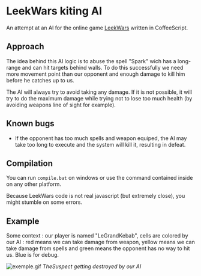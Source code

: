 # LeekWars kiting AI
An attempt at an AI for the online game [LeekWars](https://leekwars.com/) written in CoffeeScript.

## Approach

The idea behind this AI logic is to abuse the spell "Spark" wich has a long-range and can hit targets behind walls. To do this successfully we need more movement point than our opponent and enough damage to kill him before he catches up to us.

The AI will always try to avoid taking any damage. If it is not possible, it will try to do the maximum damage while trying not to lose too much health (by avoiding weapons line of sight for example).

## Known bugs

* If the opponent has too much spells and weapon equiped, the AI may take too long to execute and the system will kill it, resulting in defeat.

## Compilation

You can run `compile.bat` on windows or use the command contained inside on any other platform.

Because LeekWars code is not real javascript (but extremely close), you might stumble on some errors.

## Example

Some context : our player is named "LeGrandKebab", cells are colored by our AI : red means we can take damage from weapon, yellow means we can take damage from spells and green means the opponent has no way to hit us. Blue is for debug.

![exemple.gif](/exemple.gif)
*TheSuspect getting destroyed by our AI*
